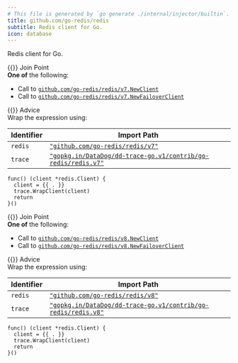 ```yaml
---
# This file is generated by `go generate ./internal/injector/builtin`. DO NOT EDIT.
title: github.com/go-redis/redis
subtitle: Redis client for Go.
icon: database
---
```



Redis client for Go.



<div class="hextra-cards hx-mt-4 hx-gap-4 hx-grid" style="--hextra-cards-grid-cols: 1;">
  <div class="hextra-card hx-group hx-flex hx-flex-col hx-justify-start hx-overflow-hidden hx-rounded-lg hx-border hx-border-gray-200 hx-text-current hx-no-underline dark:hx-shadow-none hover:hx-shadow-gray-100 dark:hover:hx-shadow-none hx-shadow-gray-100 active:hx-shadow-sm active:hx-shadow-gray-200 hx-transition-all hx-duration-200">
    <div>
      <span class="hextra-card-icon hx-flex hx-font-semibold hx-items-start hx-gap-2 hx-p-4 hx-text-gray-700 hover:hx-text-gray-900 dark:hx-text-neutral-200 dark:hover:hx-text-neutral-50">
        {{<iconSVG "search-circle">}} Join Point
      </span>
      <div class="hextra-card-subtitle hx-font-normal hx-px-4 hx-mb-4 hx-mt-2"><strong>One of</strong> the following:
<ul>
<li>Call to <a href="https://pkg.go.dev/github.com/go-redis/redis/v7#NewClient" target="_blank" rel="noopener"><code>github.com/go-redis/redis/v7.NewClient</code></a></li><li>Call to <a href="https://pkg.go.dev/github.com/go-redis/redis/v7#NewFailoverClient" target="_blank" rel="noopener"><code>github.com/go-redis/redis/v7.NewFailoverClient</code></a></li></ul>
</div>
    </div>
    <div class="hx-border-t">
      <span class="hextra-card-icon hx-flex hx-font-semibold hx-items-start hx-gap-2 hx-p-4 hx-text-gray-700 hover:hx-text-gray-900 dark:hx-text-neutral-200 dark:hover:hx-text-neutral-50">
        {{<iconSVG "chip">}} Advice
      </span>
      <div class="hextra-card-subtitle hx-font-normal hx-px-4 hx-mb-4 hx-mt-2">Wrap the expression using: 

Identifier | Import Path
---|---
<code>redis</code>|<a href="http://pkg.go.dev/github.com/go-redis/redis/v7" target="_blank" rel="noopener"><code>"github.com/go-redis/redis/v7"</code></a>
<code>trace</code>|<a href="http://pkg.go.dev/gopkg.in/DataDog/dd-trace-go.v1/contrib/go-redis/redis.v7" target="_blank" rel="noopener"><code>"gopkg.in/DataDog/dd-trace-go.v1/contrib/go-redis/redis.v7"</code></a>


```go-template
func() (client *redis.Client) {
  client = {{ . }}
  trace.WrapClient(client)
  return
}()
```

</div>
    </div>
  </div>
</div><div class="hextra-cards hx-mt-4 hx-gap-4 hx-grid" style="--hextra-cards-grid-cols: 1;">
  <div class="hextra-card hx-group hx-flex hx-flex-col hx-justify-start hx-overflow-hidden hx-rounded-lg hx-border hx-border-gray-200 hx-text-current hx-no-underline dark:hx-shadow-none hover:hx-shadow-gray-100 dark:hover:hx-shadow-none hx-shadow-gray-100 active:hx-shadow-sm active:hx-shadow-gray-200 hx-transition-all hx-duration-200">
    <div>
      <span class="hextra-card-icon hx-flex hx-font-semibold hx-items-start hx-gap-2 hx-p-4 hx-text-gray-700 hover:hx-text-gray-900 dark:hx-text-neutral-200 dark:hover:hx-text-neutral-50">
        {{<iconSVG "search-circle">}} Join Point
      </span>
      <div class="hextra-card-subtitle hx-font-normal hx-px-4 hx-mb-4 hx-mt-2"><strong>One of</strong> the following:
<ul>
<li>Call to <a href="https://pkg.go.dev/github.com/go-redis/redis/v8#NewClient" target="_blank" rel="noopener"><code>github.com/go-redis/redis/v8.NewClient</code></a></li><li>Call to <a href="https://pkg.go.dev/github.com/go-redis/redis/v8#NewFailoverClient" target="_blank" rel="noopener"><code>github.com/go-redis/redis/v8.NewFailoverClient</code></a></li></ul>
</div>
    </div>
    <div class="hx-border-t">
      <span class="hextra-card-icon hx-flex hx-font-semibold hx-items-start hx-gap-2 hx-p-4 hx-text-gray-700 hover:hx-text-gray-900 dark:hx-text-neutral-200 dark:hover:hx-text-neutral-50">
        {{<iconSVG "chip">}} Advice
      </span>
      <div class="hextra-card-subtitle hx-font-normal hx-px-4 hx-mb-4 hx-mt-2">Wrap the expression using: 

Identifier | Import Path
---|---
<code>redis</code>|<a href="http://pkg.go.dev/github.com/go-redis/redis/v8" target="_blank" rel="noopener"><code>"github.com/go-redis/redis/v8"</code></a>
<code>trace</code>|<a href="http://pkg.go.dev/gopkg.in/DataDog/dd-trace-go.v1/contrib/go-redis/redis.v8" target="_blank" rel="noopener"><code>"gopkg.in/DataDog/dd-trace-go.v1/contrib/go-redis/redis.v8"</code></a>


```go-template
func() (client *redis.Client) {
  client = {{ . }}
  trace.WrapClient(client)
  return
}()
```

</div>
    </div>
  </div>
</div>
